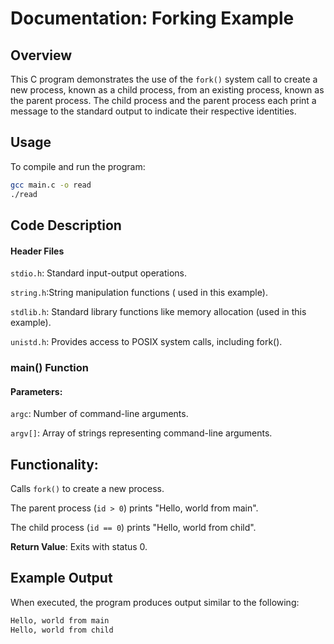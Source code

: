 # Documentation: Forking Example

## Overview

This C program demonstrates the use of the `fork()` system call to create a new process, known as a child process, from an existing process, known as the parent process. The child process and the parent process each print a message to the standard output to indicate their respective identities.

## Usage

To compile and run the program:

```bash
gcc main.c -o read
./read
```
## Code Description
#### Header Files


`stdio.h`: Standard input-output operations.


`string.h`:String manipulation functions ( used in this example).


`stdlib.h`: Standard library functions like memory allocation (used in this example).


`unistd.h`: Provides access to POSIX system calls, including fork().


### main() Function
#### Parameters:

`argc`: Number of command-line arguments.


`argv[]`: Array of strings representing command-line arguments.


## Functionality:

Calls `fork()` to create a new process.

The parent process (`id > 0`) prints "Hello, world from main".

The child process (`id == 0`) prints "Hello, world from child".

**Return Value**: Exits with status 0.
## Example Output
When executed, the program produces output similar to the following:

```bash
Hello, world from main
Hello, world from child
```
